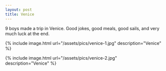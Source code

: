 ```yaml
---
layout: post
title: Venice
---
```


9 boys made a trip in Venice. Good jokes, good meals, good sails, and very much luck at the end.

{% include image.html url="/assets/pics/venice-1.jpg" description="Venice" %}

{% include image.html url="/assets/pics/venice-2.jpg" description="Venice" %}

